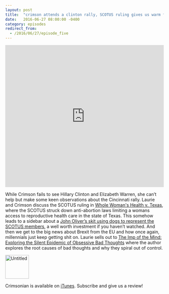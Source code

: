 ```yaml
---
layout: post
title:  "crimson attends a clinton rally, SCOTUS ruling gives us warm fuzzies, and Brexit...oh Britain."
date:   2016-06-27 08:00:00 -0400
category: episodes
redirect_from:
  - /2016/06/27/episode_five
---
```


<iframe width="100%" height="450" scrolling="no" frameborder="no" src="https://w.soundcloud.com/player/?url=https%3A//api.soundcloud.com/tracks/271167621&amp;auto_play=false&amp;hide_related=false&amp;show_comments=true&amp;show_user=true&amp;show_reposts=false&amp;visual=true"></iframe>

While Crimson fails to see Hillary Clinton and Elizabeth Warren, she can’t help but make some keen observations about the Cincinnati rally. Laurie and Crimson discuss the SCOTUS ruling in [Whole Woman's Health v. Texas](http://www.supremecourt.gov/opinions/15pdf/15-274_p8k0.pdf), where the SCOTUS struck down anti-abortion laws limiting a womans access to reproductive health care in the state of Texas. This somehow leads to a sidebar about a [John Oliver’s skit using dogs to represent the SCOTUS members](https://www.youtube.com/watch?v=tug71xZL7yc), a well worth investment if you haven’t watched. And then we get to the big news about Brexit from the EU and how once again, millennials just keep getting shit on. Laurie sells out to [The Imp of the Mind: Exploring the Silent Epidemic of Obsessive Bad Thoughts](https://www.amazon.com/Imp-Mind-Exploring-Epidemic-Obsessive/dp/0452283078) where the author explores the root causes of bad thoughts and why they spiral out of control.

<a data-flickr-embed="true"  href="https://www.flickr.com/photos/crimsonrhoads/27337466504/in/datetaken/" title="Untitled"><img src="https://c1.staticflickr.com/8/7738/27337466504_c8af043223_s.jpg" width="75" height="75" alt="Untitled"></a><script async src="//embedr.flickr.com/assets/client-code.js" charset="utf-8"></script>

Crimsonian is available on [iTunes](https://itunes.apple.com/us/podcast/crimsonian/id1120793848?mt=2). Subscribe and give us a review!
